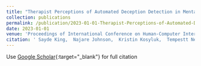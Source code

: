 ```yaml
---
title: "Therapist Perceptions of Automated Deception Detection in Mental Health Applications"
collection: publications
permalink: /publication/2023-01-01-Therapist-Perceptions-of-Automated-Deception-Detection-in-Mental-Health-Applications
date: 2023-01-01
venue: 'Proceedings of International Conference on Human-Computer Interaction'
citation: ' Sayde King,  Najare Johnson,  Kristin Kosyluk,  Tempestt Neal, &quot;Therapist Perceptions of Automated Deception Detection in Mental Health Applications.&quot; In the proceedings of International Conference on Human-Computer Interaction, 2023.'
---
```

Use [Google Scholar](https://scholar.google.com/scholar?q=Therapist+Perceptions+of+Automated+Deception+Detection+in+Mental+Health+Applications){:target="_blank"} for full citation